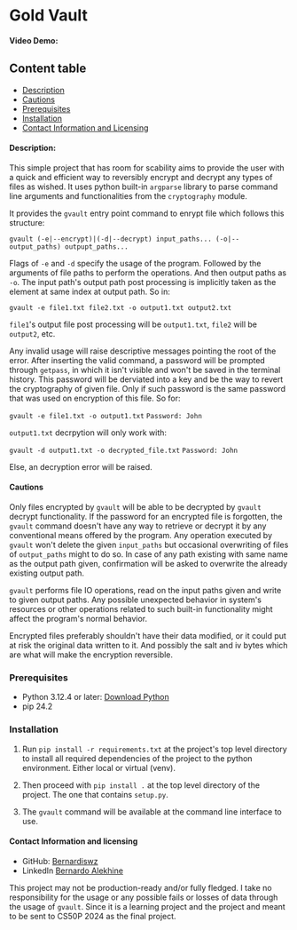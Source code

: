 # Gold Vault #
#### Video Demo:  <URL HERE> ####
## Content table ##
+ [Description](#description)
+ [Cautions](#cautions)
+ [Prerequisites](#prerequisites)
+ [Installation](#installation)
+ [Contact Information and Licensing](#contact-information-and-licensing)

#### Description: ####
This simple project that has room for scability aims to provide the user with a quick and efficient way to reversibly
encrypt and decrypt any types of files as wished. It uses python built-in `argparse` library to parse command line
arguments and functionalities from the `cryptography` module.

It provides the `gvault` entry point command to enrypt file which follows this structure:

`gvault (-e|--encrypt)|(-d|--decrypt) input_paths... (-o|--output_paths) outpupt_paths...`

Flags of `-e` and `-d` specify the usage of the program. Followed by the arguments of file paths to perform the
operations. And then output paths as `-o`. The input path's output path post processing is implicitly taken as the 
element at same index at output path. So in:

`gvault -e file1.txt file2.txt -o output1.txt output2.txt`

`file1`'s output file post processing will be `output1.txt`, `file2` will be `output2`, etc.

Any invalid usage will raise descriptive messages pointing the root of the error. After inserting the valid command,
a password will be prompted through `getpass`, in which it isn't visible and won't be saved in the terminal history.
This password will be derviated into a key and be the way to revert the cryptography of given file. Only if such
password is the same password that was used on encryption of this file. So for:

`gvault -e file1.txt -o output1.txt`
`Password: John`

`output1.txt` decrpytion will only work with:

`gvault -d output1.txt -o decrypted_file.txt`
`Password: John`

Else, an decryption error will be raised.

#### Cautions ####
Only files encrypted by `gvault` will be able to be decrypted by `gvault` decrypt functionality. If the password for an
encrypted file is forgotten, the `gvault` command doesn't have any way to retrieve or decrypt it by any conventional
means offered by the program. Any operation executed by `gvault` won't delete the given `input_paths` but occasional
overwriting of files of `output_paths` might to do so. In case of any path existing with same name as the output path
given, confirmation will be asked to overwrite the already existing output path.

`gvault` performs file IO operations, read on the input paths given and write to given output paths. Any possible
unexpected behavior in system's resources or other operations related to such built-in functionality might affect the
program's normal behavior.

Encrypted files preferably shouldn't have their data modified, or it could put at risk the original data written to it.
And possibly the salt and iv bytes which are what will make the encryption reversible.

### Prerequisites ###
+ Python 3.12.4 or later: [Download Python](https://www.python.org/downloads/)
+ pip 24.2

### Installation ###
1. Run `pip install -r requirements.txt` at the project's top level directory to install all required dependencies of
the project to the python environment. Either local or virtual (venv).

2. Then proceed with `pip install .` at the top level directory of the project. The one that contains `setup.py`.

3. The `gvault` command will be available at the command line interface to use.


#### Contact Information and licensing ####
+ GitHub: [Bernardiswz](https://github.com/Bernardiswz)
+ LinkedIn [Bernardo Alekhine](https://www.linkedin.com/in/bernardo-alekhine-461791299)

This project may not be production-ready and/or fully fledged.
I take no responsibility for the usage or any possible fails or losses of data through the usage of  `gvault`. Since it
is a learning project and the project and meant to be sent to CS50P 2024 as the final project.
